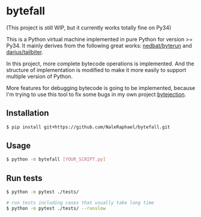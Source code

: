 # bytefall
(This project is still WIP, but it currently works totally fine on Py34)

This is a Python virtual machine implemented in pure Python for version >= Py34. It mainly derives from the following great works: [nedbat/byterun][nedbat_byterun] and [darius/tailbiter][darius_tailbiter].

In this project, more complete bytecode operations is implemented. And the structure of implementation is modified to make it more easily to support multiple version of Python.

More features for debugging bytecode is going to be implemented, because I'm trying to use this tool to fix some bugs in my own project [bytejection][bytejection].

## Installation
```bash
$ pip install git+https://github.com/NaleRaphael/bytefall.git
```

## Usage
```bash
$ python -m bytefall [YOUR_SCRIPT.py]
```

## Run tests
```bash
$ python -m pytest ./tests/

# run tests including cases that usually take long time
$ python -m pytest ./tests/ --runslow
```

[nedbat_byterun]: https://github.com/nedbat/byterun
[darius_tailbiter]: https://github.com/darius/tailbiter
[bytejection]: https://github.com/naleraphael/bytejection
